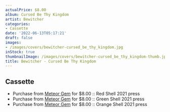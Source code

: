 ```yaml
---
actualPrice: $8.00
album: Cursed Be Thy Kingdom
artist: Bewitcher
categories:
- Cassette
date: '2022-06-13T05:17:21'
draft: false
images:
- /images/covers/bewitcher-cursed_be_thy_kingdom.jpg
inStock: true
thumbnailImage: /images/covers/bewitcher-cursed_be_thy_kingdom-thumb.jpg
title: Bewitcher - Cursed Be Thy Kingdom
---
```


## Cassette
* Purchase from [Meteor Gem](https://meteor-gem.com/products/used-bewitcher-cursed-be-thy-kingdom-cassette) for $8.00 :: Red Shell 2021 press
* Purchase from [Meteor Gem](https://meteor-gem.com/products/used-bewitcher-cursed-be-thy-kingdom-cassette) for $8.00 :: Green Shell 2021 press
* Purchase from [Meteor Gem](https://meteor-gem.com/products/used-bewitcher-cursed-be-thy-kingdom-cassette) for $8.00 :: Orange Shell 2021 press
